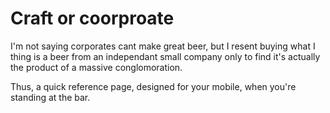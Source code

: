 # Craft or coorproate

I'm not saying corporates cant make great beer, but I resent buying what I thing is a beer from an independant small company only to find it's actually the product of a massive conglomoration.

Thus, a quick reference page, designed for your mobile, when you're standing at the bar.
